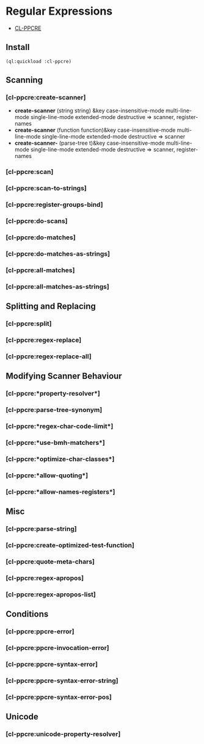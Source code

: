 # Regular Expressions

* [CL-PPCRE](http://weitz.de/cl-ppcre/)

## Install

~~~
(ql:quickload :cl-ppcre)
~~~

## Scanning

### [cl-ppcre:create-scanner]

* __create-scanner__ (string string) &key
  case-insensitive-mode multi-line-mode single-line-mode
  extended-mode destructive => scanner, register-names
* __create-scanner__ (function function)&key
  case-insensitive-mode multi-line-mode single-line-mode
  extended-mode destructive => scanner
* __create-scanner-__ (parse-tree t)&key
  case-insensitive-mode multi-line-mode single-line-mode
  extended-mode destructive => scanner, register-names

### [cl-ppcre:scan]

### [cl-ppcre:scan-to-strings]

### [cl-ppcre:register-groups-bind]

### [cl-ppcre:do-scans]

### [cl-ppcre:do-matches]

### [cl-ppcre:do-matches-as-strings]

### [cl-ppcre:all-matches]

### [cl-ppcre:all-matches-as-strings]


## Splitting and Replacing

### [cl-ppcre:split]

### [cl-ppcre:regex-replace]

### [cl-ppcre:regex-replace-all]


## Modifying Scanner Behaviour

### [cl-ppcre:\*property-resolver\*]

### [cl-ppcre:parse-tree-synonym]

### [cl-ppcre:\*regex-char-code-limit\*]

### [cl-ppcre:\*use-bmh-matchers\*]

### [cl-ppcre:\*optimize-char-classes\*]

### [cl-ppcre:\*allow-quoting\*]

### [cl-ppcre:\*allow-names-registers\*]


## Misc

### [cl-ppcre:parse-string]

### [cl-ppcre:create-optimized-test-function]

### [cl-ppcre:quote-meta-chars]

### [cl-ppcre:regex-apropos]

### [cl-ppcre:regex-apropos-list]


## Conditions

### [cl-ppcre:ppcre-error]

### [cl-ppcre:ppcre-invocation-error]

### [cl-ppcre:ppcre-syntax-error]

### [cl-ppcre:ppcre-syntax-error-string]

### [cl-ppcre:ppcre-syntax-error-pos]


## Unicode

### [cl-ppcre:unicode-property-resolver]

